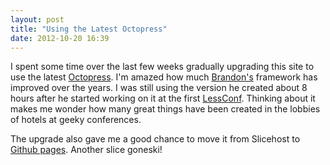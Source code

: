```yaml
---
layout: post
title: "Using the Latest Octopress"
date: 2012-10-20 16:39
---
```


I spent some time over the last few weeks gradually upgrading this site to use the latest [Octopress](http://octopress.org).  I'm amazed how much
[Brandon's](http://brandonmathis.com) framework has improved over the years.  I was still using the version he created about 8 hours after he started
working on it at the first [LessConf](http://lessconf.lesseverything.com).  Thinking about it makes me wonder how many great things have been created in the
lobbies of hotels at geeky conferences.

The upgrade also gave me a good chance to move it from Slicehost to [Github pages](http://pages.github.com).  Another slice goneski!
